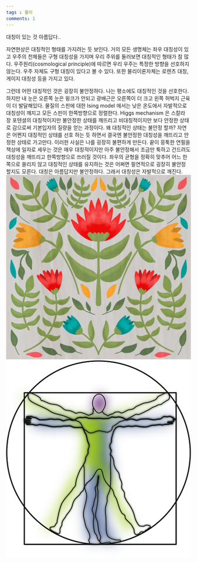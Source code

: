```yaml
---
tags : 물리
comments: 1
---
```

대칭이 있는 것 아름답다..

자연현상은 대칭적인 형태를 가지려는 듯 보인다. 거의 모든 생명체는 좌우 대칭성이 있고 우주의 천체들은 구형 대칭성을 가지며 우리 주위를 둘러보면 대칭적인 형태가 참 많다. 우주원리(cosmological principle)에 따르면 우리 우주는 특정한 방향을 선호하지 않는다. 우주 자체도 구형 대칭이 있다고 볼 수 있다. 또한 물리이론자체는 로렌츠 대칭, 게이지 대칭성 등을 가지고 있다.

그런데 어떤 대칭적인 것은 굉장히 불안정하다. 나는 평소에도 대칭적인 것을 선호한다. 하지만 내 눈은 오른쪽 눈은 윙크가 안되고 광배근은 오른쪽이 더 크고 왼쪽 허벅지 근육이 더 발달해있다. 물질의 스핀에 대한 Ising model 에서는 낮은 온도에서 자발적으로 대칭성이 깨지고 모든 스핀이 한쪽방향으로 정렬한다. Higgs mechanism 은 스칼라 장 포텐셜의 대칭적이지만 불안정한 상태를 깨뜨리고 비대칭적이지만 보다 안정한 상태로 감으로써 기본입자의 질량을 얻는 과정이다. 왜 대칭적인 상태는 불안정 할까? 자연은 어쩐지 대칭적인 상태를 선호 하는 듯 하면서 결국엔 불안정한 대칭성을 깨뜨리고 안정한 상태로 가고만다. 이러한 사실은 나를 굉장히 불편하게 만든다.
끝이 뭉툭한 연필을 책상에 일자로 세우는 것은 매우 대칭적이지만 아주 불안정해서 조금만 툭하고 건드려도 대칭성을 깨뜨리고 한쪽방향으로 쓰러질 것이다. 좌우의 균형을 정확히 맞추어 어느 한쪽으로 쏠리지 않고 대칭적인 상태를 유지하는 것은 어쩌면 필연적으로 굉장히 불안정 할지도 모른다.
대칭은 아름답지만 불안정하다. 그래서 대칭성은 자발적으로 깨진다.
![symmetry](img/sym.png)
![symmetry2](img/sym2.png)